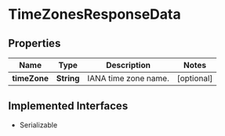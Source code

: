 

# TimeZonesResponseData


## Properties

Name | Type | Description | Notes
------------ | ------------- | ------------- | -------------
**timeZone** | **String** | IANA time zone name. |  [optional]


## Implemented Interfaces

* Serializable


